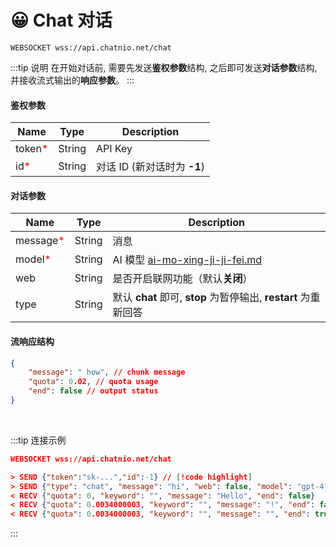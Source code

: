 # 😀 Chat 对话

```http request
WEBSOCKET wss://api.chatnio.net/chat
```

:::tip 说明
在开始对话前, 需要先发送**鉴权参数**结构, 之后即可发送**对话参数**结构, 并接收流式输出的**响应参数**。
:::

#### 鉴权参数

| Name                                    | Type   | Description          |
|-----------------------------------------|--------|----------------------|
| token<span style="color:red;">\*</span> | String | API Key              |
| id<span style="color:red;">\*</span>    | String | 对话 ID (新对话时为 **-1**) |

#### 对话参数

| Name                                      | Type   | Description                                                              |
|-------------------------------------------|--------|--------------------------------------------------------------------------|
| message<span style="color:red;">\*</span> | String | 消息                                                                       |
| model<span style="color:red;">\*</span>   | String | AI 模型 [ai-mo-xing-ji-ji-fei.md](../../ai-mo-xing-ji-ji-fei.md "mention") |
| web                                       | String | 是否开启联网功能（默认**关闭**）                                                       |
| type                                      | String | 默认 **chat** 即可, **stop** 为暂停输出, **restart** 为重新回答                        |

#### 流响应结构
```json
{
    "message": " how", // chunk message
    "quota": 0.02, // quota usage
    "end": false // output status
}
```

<br>

:::tip 连接示例

```json lines
WEBSOCKET wss://api.chatnio.net/chat

> SEND {"token":"sk-...","id":-1} // [!code highlight]
> SEND {"type": "chat", "message": "hi", "web": false, "model": "gpt-4", "ignore_context": false} // [!code highlight]
< RECV {"quota": 0, "keyword": "", "message": "Hello", "end": false}
< RECV {"quota": 0.0034000003, "keyword": "", "message": "!", "end": false}
< RECV {"quota": 0.0034000003, "keyword": "", "message": "", "end": true}
```
:::